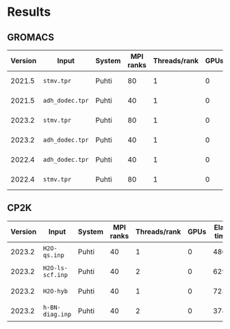 # Results

## GROMACS

| Version | Input           | System | MPI ranks | Threads/rank | GPUs | Perf. (ns/day) | Date       |
|---------|-----------------|--------|-----------|--------------|------|----------------|------------|
| 2021.5  | `stmv.tpr`      | Puhti  | 80        | 1            | 0    | 3.627          | 2023-09-05 |
| 2021.5  | `adh_dodec.tpr` | Puhti  | 40        | 1            | 0    | 46.210         | 2023-09-05 |
| 2023.2  | `stmv.tpr`      | Puhti  | 80        | 1            | 0    | 3.871          | 2023-09-05 |
| 2023.2  | `adh_dodec.tpr` | Puhti  | 40        | 1            | 0    | 46.646         | 2023-09-05 |
| 2022.4  | `adh_dodec.tpr` | Puhti  | 40        | 1            | 0    | 46.385         | 2023-09-06 |
| 2022.4  | `stmv.tpr`      | Puhti  | 80        | 1            | 0    | 3.685          | 2023-09-06 |

## CP2K

| Version | Input            | System | MPI ranks | Threads/rank | GPUs | Elapsed time (s) | Date       |
|---------|------------------|--------|-----------|--------------|------|------------------|------------|
| 2023.2  | `H2O-qs.inp`     | Puhti  | 40        | 1            | 0    | 486.031          | 2023-09-06 |
| 2023.2  | `H2O-ls-scf.inp` | Puhti  | 40        | 2            | 0    | 629.236          | 2023-09-06 |
| 2023.2  | `H2O-hyb`        | Puhti  | 40        | 1            | 0    | 723.141          | 2023-09-06 |
| 2023.2  | `h-BN-diag.inp`  | Puhti  | 40        | 2            | 0    | 378.897          | 2023-09-06 |

